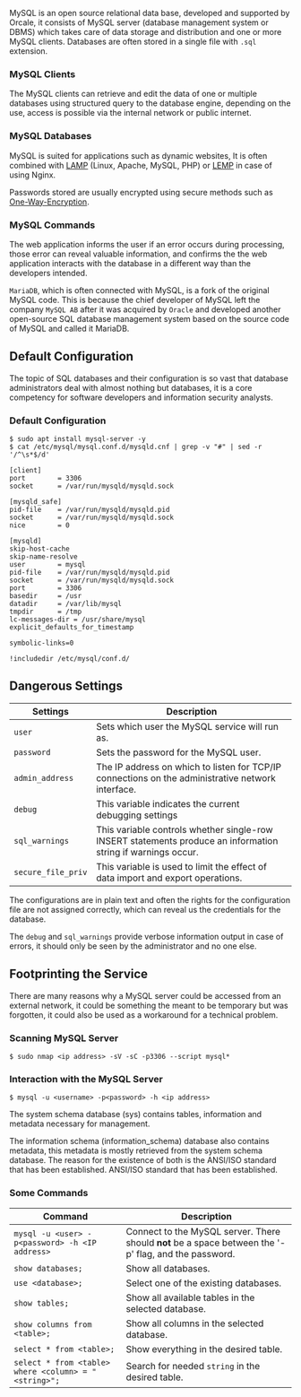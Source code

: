 MySQL is an open source relational data base, developed and supported by Orcale, it consists of MySQL server (database management system or DBMS) which takes care of data storage and distribution and one or more MySQL clients. Databases are often stored in a single file with `.sql` extension.

### MySQL Clients

The MySQL clients can retrieve and edit the data of one or multiple databases using structured query to the database engine, depending on the use, access is possible via the internal network or public internet.

### MySQL Databases

MySQL is suited for applications such as dynamic websites, It is often combined with [LAMP](https://en.wikipedia.org/wiki/LAMP_(software_bundle)) (Linux, Apache, MySQL, PHP) or [LEMP](https://lemp.io/) in case of using Nginx.

Passwords stored are usually encrypted using secure methods such as [One-Way-Encryption](https://en.citizendium.org/wiki/One-way_encryption).

### MySQL Commands

The web application informs the user if an error occurs during processing, those error can reveal valuable information, and confirms the the web application interacts with the database in a different way than the developers intended.

`MariaDB`, which is often connected with MySQL, is a fork of the original MySQL code. This is because the chief developer of MySQL left the company `MySQL AB` after it was acquired by `Oracle` and developed another open-source SQL database management system based on the source code of MySQL and called it MariaDB.

## Default Configuration

The topic of SQL databases and their configuration is so vast that database administrators deal with almost nothing but databases, it is a core competency for software developers and information security analysts.

### Default Configuration
```shell-session
$ sudo apt install mysql-server -y
$ cat /etc/mysql/mysql.conf.d/mysqld.cnf | grep -v "#" | sed -r '/^\s*$/d'

[client]
port		= 3306
socket		= /var/run/mysqld/mysqld.sock

[mysqld_safe]
pid-file	= /var/run/mysqld/mysqld.pid
socket		= /var/run/mysqld/mysqld.sock
nice		= 0

[mysqld]
skip-host-cache
skip-name-resolve
user		= mysql
pid-file	= /var/run/mysqld/mysqld.pid
socket		= /var/run/mysqld/mysqld.sock
port		= 3306
basedir		= /usr
datadir		= /var/lib/mysql
tmpdir		= /tmp
lc-messages-dir	= /usr/share/mysql
explicit_defaults_for_timestamp

symbolic-links=0

!includedir /etc/mysql/conf.d/
```

## Dangerous Settings
|**Settings**|**Description**|
|---|---|
|`user`|Sets which user the MySQL service will run as.|
|`password`|Sets the password for the MySQL user.|
|`admin_address`|The IP address on which to listen for TCP/IP connections on the administrative network interface.|
|`debug`|This variable indicates the current debugging settings|
|`sql_warnings`|This variable controls whether single-row INSERT statements produce an information string if warnings occur.|
|`secure_file_priv`|This variable is used to limit the effect of data import and export operations.|

The configurations are in plain text and often the rights for the configuration file are not assigned correctly, which can reveal us the credentials for the database.

The `debug` and `sql_warnings` provide verbose information output in case of errors, it should only be seen by the administrator and no one else.

## Footprinting the Service

There are many reasons why a MySQL server could be accessed from an external network, it could be something the meant to be temporary but was forgotten, it could also be used as a workaround for a technical problem.

### Scanning MySQL Server
```shell-session
$ sudo nmap <ip address> -sV -sC -p3306 --script mysql*
```

### Interaction with the MySQL Server
```shell-session
$ mysql -u <username> -p<password> -h <ip address>
```

The system schema database (sys) contains tables, information and metadata necessary for management.

The information schema (information_schema) database also contains metadata, this metadata is mostly retrieved from the system schema database. The reason for the existence of both is the ANSI/ISO standard that has been established. ANSI/ISO standard that has been established.

### Some Commands
|**Command**|**Description**|
|---|---|
|`mysql -u <user> -p<password> -h <IP address>`|Connect to the MySQL server. There should **not** be a space between the '-p' flag, and the password.|
|`show databases;`|Show all databases.|
|`use <database>;`|Select one of the existing databases.|
|`show tables;`|Show all available tables in the selected database.|
|`show columns from <table>;`|Show all columns in the selected database.|
|`select * from <table>;`|Show everything in the desired table.|
|`select * from <table> where <column> = "<string>";`|Search for needed `string` in the desired table.|